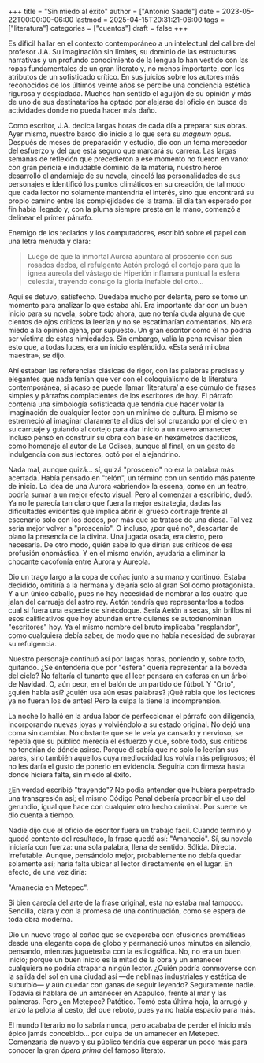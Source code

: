 +++
title = "Sin miedo al éxito"
author = ["Antonio Saade"]
date = 2023-05-22T00:00:00-06:00
lastmod = 2025-04-15T20:31:21-06:00
tags = ["literatura"]
categories = ["cuentos"]
draft = false
+++

Es difícil hallar en el contexto contemporáneo a un intelectual del calibre del profesor J.A. Su imaginación sin límites, su dominio de las estructuras narrativas y un profundo conocimiento de la lengua lo han vestido con las ropas fundamentales de un gran literato y, no menos importante, con los atributos de un sofisticado crítico. En sus juicios sobre los autores más reconocidos de los últimos veinte años se percibe una conciencia estética rigurosa y despiadada. Muchos han sentido el aguijón de su opinión y más de uno de sus destinatarios ha optado por alejarse del oficio en busca de actividades donde no pueda hacer más daño.

Como escritor, J.A. dedica largas horas de cada día a preparar sus obras. Ayer mismo, nuestro bardo dio inicio a lo que será su _magnum opus_. Después de meses de preparación y estudio, dio con un tema merecedor del esfuerzo y del que está seguro que marcará su carrera. Las largas semanas de reflexión que precedieron a ese momento no fueron en vano: con gran pericia e indudable dominio de la materia, nuestro héroe desarrolló el andamiaje de su novela, cinceló las personalidades de sus personajes e identificó los puntos climáticos en su creación, de tal modo que cada lector no solamente mantendría el interés, sino que encontrará su propio camino entre las complejidades de la trama. El día tan esperado por fin había llegado y, con la pluma siempre presta en la mano, comenzó a delinear el primer párrafo.

Enemigo de los teclados y los computadores, escribió sobre el papel con una letra menuda y clara:

> Luego de que la inmortal Aurora apuntara al proscenio con sus rosados dedos, el refulgente Aetón prologó el cortejo para que la ignea aureola del vástago de Hiperión inflamara puntual la esfera celestial, trayendo consigo la gloria inefable del orto...

Aquí se detuvo, satisfecho. Quedaba mucho por delante, pero se tomó un momento para analizar lo que estaba ahí. Era importante dar con un buen inicio para su novela, sobre todo ahora, que no tenía duda alguna de que cientos de ojos críticos la leerían y no se escatimarían comentarios. No era miedo a la opinión ajena, por supuesto. Un gran escritor como él no podría ser víctima de estas nimiedades. Sin embargo, valía la pena revisar bien esto que, a todas luces, era un inicio espléndido. «Esta será mi obra maestra», se dijo.

Ahí estaban las referencias clásicas de rigor, con las palabras precisas y elegantes que nada tenían que ver con el coloquialismo de la literatura contemporánea, si acaso se puede llamar ‘literatura’ a ese cúmulo de frases simples y párrafos complacientes de los escritores de hoy. El párrafo contenía una simbología sofisticada que tendría que hacer volar la imaginación de cualquier lector con un mínimo de cultura. Él mismo se estremeció al imaginar claramente al dios del sol cruzando por el cielo en su carruaje y guiando al cortejo para dar inicio a un nuevo amanecer. Incluso pensó en construir su obra con base en hexámetros dactílicos, como homenaje al autor de La Odisea, aunque al final, en un gesto de indulgencia con sus lectores, optó por el alejandrino.

Nada mal, aunque quizá... sí, quizá "proscenio" no era la palabra más acertada. Había pensado en "telón", un término con un sentido más patente de inicio. La idea de una Aurora «abriendo» la escena, como en un teatro, podría sumar a un mejor efecto visual. Pero al comenzar a escribirlo, dudó. Ya no le parecía tan claro que fuera la mejor estrategia, dadas las dificultades evidentes que implica abrir el grueso cortinaje frente al escenario solo con los dedos, por más que se tratase de una diosa. Tal vez sería mejor volver a "proscenio". O incluso, ¿por qué no?, descartar de plano la presencia de la divina. Una jugada osada, era cierto, pero necesaria. De otro modo, quién sabe lo que dirían sus críticos de esa profusión onomástica. Y en el mismo envión, ayudaría a eliminar la chocante cacofonía entre Aurora y Aureola.

Dio un trago largo a la copa de coñac junto a su mano y continuó. Estaba decidido, omitiría a la hermana y dejaría solo al gran Sol como protagonista. Y a un único caballo, pues no hay necesidad de nombrar a los cuatro que jalan del carruaje del astro rey. Aetón tendría que representarlos a todos cual si fuera una especie de sinécdoque. Sería Aetón a secas, sin brillos ni esos calificativos que hoy abundan entre quienes se autodenominan "escritores" hoy.  Ya el mismo nombre del bruto implicaba "resplandor", como cualquiera debía saber, de modo que no había necesidad de subrayar su refulgencia.

Nuestro personaje continuó así por largas horas, poniendo y, sobre todo, quitando. ¿Se entendería que por "esfera" quería representar a la bóveda del cielo? No faltaría el tunante que al leer pensara en esferas en un árbol de Navidad. O, aún peor, en el balón de un partido de fútbol. Y "Orto", ¿quién habla así? ¿quién usa aún esas palabras? ¡Qué rabia que los lectores ya no fueran los de antes! Pero la culpa la tiene la incomprensión.

La noche lo halló en la ardua labor de perfeccionar el párrafo con diligencia, incorporando nuevas joyas y volviéndolo a su estado original. No dejó una coma sin cambiar. No obstante que se le veía ya cansado y nervioso, se repetía que su público merecía el esfuerzo y que, sobre todo, sus críticos no tendrían de dónde asirse. Porque él sabía que no solo lo leerían sus pares, sino también aquellos cuya mediocridad los volvía más peligrosos; él no les daría el gusto de ponerlo en evidencia. Seguiría con firmeza hasta donde hiciera falta, sin miedo al éxito.

¿En verdad escribió "trayendo"? No podía entender que hubiera perpetrado una transgresión así; el mismo Código Penal debería proscribir el uso del gerundio, igual que hace con cualquier otro hecho criminal. Por suerte se dio cuenta a tiempo.

Nadie dijo que el oficio de escritor fuera un trabajo fácil. Cuando terminó y quedó contento del resultado, la frase quedó así: "Amaneció". Sí, su novela iniciaría con fuerza: una sola palabra, llena de sentido. Sólida. Directa. Irrefutable. Aunque, pensándolo mejor, probablemente no debía quedar solamente así; haría falta ubicar al lector directamente en el lugar. En efecto, de una vez diría:

"Amanecía en Metepec".

Si bien carecía del arte de la frase original, esta no estaba mal tampoco. Sencilla, clara y con la promesa de una continuación, como se espera de toda obra moderna.

Dio un nuevo trago al coñac que se evaporaba con efusiones aromáticas desde una elegante copa de globo y permaneció unos minutos en silencio, pensando, mientras jugueteaba con la estilográfica. No, no era un buen inicio; porque un buen inicio es la mitad de la obra y un amanecer cualquiera no podría atrapar a ningún lector. ¿Quién podría conmoverse con la salida del sol en una ciudad así —de neblinas industriales y estética de suburbio— y aún quedar con ganas de seguir leyendo? Seguramente nadie. Todavía si hablara de un amanecer en Acapulco, frente al mar y las palmeras. Pero ¿en Metepec? Patético. Tomó esta última hoja, la arrugó y lanzó la pelota al cesto, del que rebotó, pues ya no había espacio para más.

El mundo literario no lo sabría nunca, pero acababa de perder el inicio más épico jamás concebido... por culpa de un amanecer en Metepec. Comenzaría de nuevo y su público tendría que esperar un poco más para conocer la gran _ópera prima_ del famoso literato.

